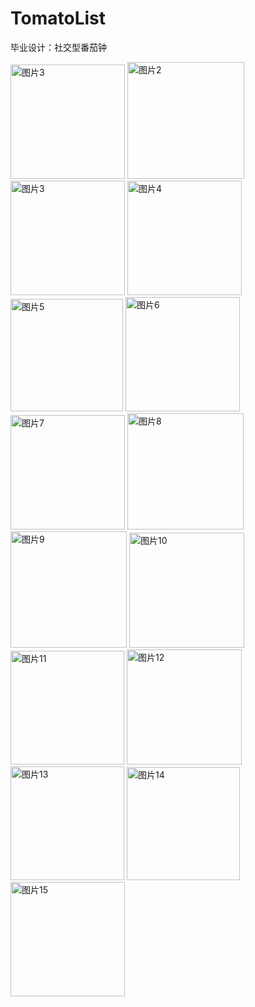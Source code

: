 # TomatoList
毕业设计：社交型番茄钟

<img width="183" alt="图片3" src="https://github.com/uniquehuang/TomatoList/assets/82577086/21eb895c-dda5-4983-872a-634ece86f38e">
<img width="187" alt="图片2" src="https://github.com/uniquehuang/TomatoList/assets/82577086/c970855f-9703-4c78-a2ac-e33ef2f9bdb9">
<img width="183" alt="图片3" src="https://github.com/uniquehuang/TomatoList/assets/82577086/ddec6c7c-17cd-48b5-9142-390499b951c9">
<img width="183" alt="图片4" src="https://github.com/uniquehuang/TomatoList/assets/82577086/66d609ce-91d4-48bd-a95d-795c20977f8b">
<img width="180" alt="图片5" src="https://github.com/uniquehuang/TomatoList/assets/82577086/78fd9697-1d44-466a-9eba-be79c40050cf">
<img width="183" alt="图片6" src="https://github.com/uniquehuang/TomatoList/assets/82577086/9859b6fe-06d5-4ab6-88c4-d4e094ef73c1">
<img width="183" alt="图片7" src="https://github.com/uniquehuang/TomatoList/assets/82577086/32976e98-8b13-4d1c-bb77-cdc3cd8a4903">
<img width="186" alt="图片8" src="https://github.com/uniquehuang/TomatoList/assets/82577086/b6c4bbd0-baaa-476c-b6db-150b99b0cbb2">
<img width="186" alt="图片9" src="https://github.com/uniquehuang/TomatoList/assets/82577086/863c501c-d698-4405-81d4-86faf826ec9c">
<img width="184" alt="图片10" src="https://github.com/uniquehuang/TomatoList/assets/82577086/d9fcd9a6-cf8c-4e3c-b82c-8ccc8d8c04fe">
<img width="182" alt="图片11" src="https://github.com/uniquehuang/TomatoList/assets/82577086/0ee52ea4-35a1-4146-ac06-03cdaec9ba73">
<img width="184" alt="图片12" src="https://github.com/uniquehuang/TomatoList/assets/82577086/6d50f87b-c697-4ab7-961e-373f33bb2492">
<img width="182" alt="图片13" src="https://github.com/uniquehuang/TomatoList/assets/82577086/e05c2c96-679e-4c64-989a-8a1b6ae23a90">
<img width="181" alt="图片14" src="https://github.com/uniquehuang/TomatoList/assets/82577086/4829337d-2316-488d-b4db-473616055768">
<img width="183" alt="图片15" src="https://github.com/uniquehuang/TomatoList/assets/82577086/0bb2446e-54b0-483c-91db-f89e0b059390">
